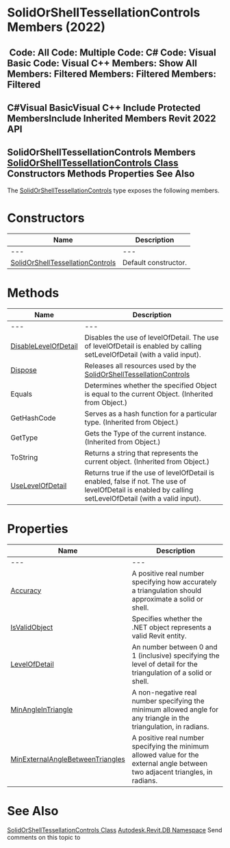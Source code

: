 # SolidOrShellTessellationControls Members (2022)

﻿
 Code: All Code: Multiple Code: C# Code: Visual Basic Code: Visual C++  Members: Show All Members: Filtered Members: Filtered Members: Filtered   
---  
C#Visual BasicVisual C++
Include Protected MembersInclude Inherited Members
Revit 2022 API  
---  
SolidOrShellTessellationControls Members  
[SolidOrShellTessellationControls Class](ab0dd37a-7ed8-4874-2861-0f9a41da0235.md "SolidOrShellTessellationControls Class") Constructors Methods Properties See Also  
---  
The [SolidOrShellTessellationControls](ab0dd37a-7ed8-4874-2861-0f9a41da0235.md "SolidOrShellTessellationControls Class") type exposes the following members.
# Constructors
| Name | Description |
| --- | --- |
| --- | --- | --- |
| [SolidOrShellTessellationControls](d6e9121b-b932-0403-7551-b01c8c5bad5d.md "SolidOrShellTessellationControls Constructor") | Default constructor. |

# Methods
| Name | Description |
| --- | --- |
| --- | --- | --- |
| [DisableLevelOfDetail](cfe32d33-bd03-812f-9ec3-a1833277c399.md "DisableLevelOfDetail Method") | Disables the use of levelOfDetail. The use of levelOfDetail is enabled by calling setLevelOfDetail (with a valid input). |
| [Dispose](1d540271-07f5-8292-3d4d-6ac22653555f.md "Dispose Method") | Releases all resources used by the [SolidOrShellTessellationControls](ab0dd37a-7ed8-4874-2861-0f9a41da0235.md "SolidOrShellTessellationControls Class") |
| Equals | Determines whether the specified Object is equal to the current Object. (Inherited from Object.) |
| GetHashCode | Serves as a hash function for a particular type.  (Inherited from Object.) |
| GetType | Gets the Type of the current instance. (Inherited from Object.) |
| ToString | Returns a string that represents the current object. (Inherited from Object.) |
| [UseLevelOfDetail](9458bc5a-30cc-b52a-a04a-159ad9066c9e.md "UseLevelOfDetail Method") | Returns true if the use of levelOfDetail is enabled, false if not. The use of levelOfDetail is enabled by calling setLevelOfDetail (with a valid input). |

# Properties
| Name | Description |
| --- | --- |
| --- | --- | --- |
| [Accuracy](bf865045-141f-8ef2-0d31-a26f488cad1e.md "Accuracy Property") | A positive real number specifying how accurately a triangulation should approximate a solid or shell. |
| [IsValidObject](4bf3e258-efde-8632-eba2-851887afdc5e.md "IsValidObject Property") | Specifies whether the .NET object represents a valid Revit entity. |
| [LevelOfDetail](c7975423-7bec-c45d-f0a1-e4edb8d82657.md "LevelOfDetail Property") | An number between 0 and 1 (inclusive) specifying the level of detail for the triangulation of a solid or shell. |
| [MinAngleInTriangle](720f75c5-8a11-bfc6-d698-a200ffc28be9.md "MinAngleInTriangle Property") | A non-negative real number specifying the minimum allowed angle for any triangle in the triangulation, in radians. |
| [MinExternalAngleBetweenTriangles](efe2c10a-1261-86da-baf5-3fcd482e6ff2.md "MinExternalAngleBetweenTriangles Property") | A positive real number specifying the minimum allowed value for the external angle between two adjacent triangles, in radians. |

# See Also
[SolidOrShellTessellationControls Class](ab0dd37a-7ed8-4874-2861-0f9a41da0235.md "SolidOrShellTessellationControls Class")
[Autodesk.Revit.DB Namespace](87546ba7-461b-c646-cbb1-2cb8f5bff8b2.md "Autodesk.Revit.DB Namespace")
Send comments on this topic to 